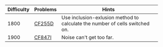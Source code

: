 | Difficulty | Problems | Hints |
| -------- | -------- | -------- |
| 1800 | [CF255D](https://codeforces.com/problemset/problem/255/D) | Use inclusion-exlusion method to calculate the number of cells switched on. |
| 1900 | [CF847I](https://codeforces.com/problemset/problem/847/I) | Noise can't get too far. |